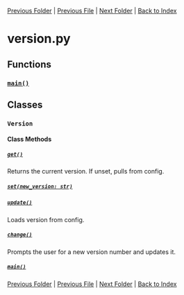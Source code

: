 [Previous Folder](../roomdefine.md) | [Previous File](setup.md) | [Next Folder](../fluids/fluid_article.md) | [Back to Index](../../index.md)

# version.py

## Functions

### [`main()`](https://github.com/Vaileasys/pz-wiki_parser/blob/main/scripts/core/version.py#L37)

## Classes

### `Version`
#### Class Methods
##### [`get()`](https://github.com/Vaileasys/pz-wiki_parser/blob/main/scripts/core/version.py#L8)

Returns the current version. If unset, pulls from config.

##### [`set(new_version: str)`](https://github.com/Vaileasys/pz-wiki_parser/blob/main/scripts/core/version.py#L16)
##### [`update()`](https://github.com/Vaileasys/pz-wiki_parser/blob/main/scripts/core/version.py#L20)

Loads version from config.

##### [`change()`](https://github.com/Vaileasys/pz-wiki_parser/blob/main/scripts/core/version.py#L25)

Prompts the user for a new version number and updates it.

##### [`main()`](https://github.com/Vaileasys/pz-wiki_parser/blob/main/scripts/core/version.py#L33)


[Previous Folder](../roomdefine.md) | [Previous File](setup.md) | [Next Folder](../fluids/fluid_article.md) | [Back to Index](../../index.md)
